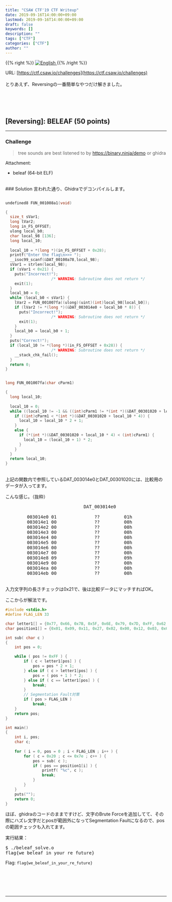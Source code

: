 ```yaml
---
title: "CSAW CTF'19 CTF Writeup"
date: 2019-09-16T14:00:00+09:00
lastmod: 2019-09-16T14:00:00+09:00
draft: false
keywords: []
description: ""
tags: ["CTF"]
categories: ["CTF"]
author: ""
---
```

{{% right %}}
<a href="https://translate.google.com/translate?hl=en&sl=ja&tl=en&u=https%3A%2F%2Fcaptureamerica.github.io%2Fwriteups%2Fpost%2Fcsaw_ctf_2019%2F">
<img src="https://captureamerica.github.io/writeups/img/En.png" alt="English">
</a>
{{% /right %}}

URL: [https://ctf.csaw.io/challenges](https://ctf.csaw.io/challenges)
<br /><br />
とりあえず、Reversingの一番簡単なやつだけ解きました。
<br /><br />



<br /><br />
## [Reversing]: BELEAF (50 points)
- - -
### Challenge
> tree sounds are best listened to by https://binary.ninja/demo or ghidra

Attachment:

- beleaf (64-bit ELF)


<br />
### Solution
言われた通り、Ghidraでデコンパイルします。

```C

undefined8 FUN_001008a1(void)

{
  size_t sVar1;
  long lVar2;
  long in_FS_OFFSET;
  ulong local_b0;
  char local_98 [136];
  long local_10;
  
  local_10 = *(long *)(in_FS_OFFSET + 0x28);
  printf("Enter the flag\n>>> ");
  __isoc99_scanf(&DAT_00100a78,local_98);
  sVar1 = strlen(local_98);
  if (sVar1 < 0x21) {
    puts("Incorrect!");
                    /* WARNING: Subroutine does not return */
    exit(1);
  }
  local_b0 = 0;
  while (local_b0 < sVar1) {
    lVar2 = FUN_001007fa((ulong)(uint)(int)local_98[local_b0]);
    if (lVar2 != *(long *)(&DAT_003014e0 + local_b0 * 8)) {
      puts("Incorrect!");
                    /* WARNING: Subroutine does not return */
      exit(1);
    }
    local_b0 = local_b0 + 1;
  }
  puts("Correct!");
  if (local_10 != *(long *)(in_FS_OFFSET + 0x28)) {
                    /* WARNING: Subroutine does not return */
    __stack_chk_fail();
  }
  return 0;
}
```
```C

long FUN_001007fa(char cParm1)

{
  long local_10;
  
  local_10 = 0;
  while ((local_10 != -1 && ((int)cParm1 != *(int *)(&DAT_00301020 + local_10 * 4)))) {
    if ((int)cParm1 < *(int *)(&DAT_00301020 + local_10 * 4)) {
      local_10 = local_10 * 2 + 1;
    }
    else {
      if (*(int *)(&DAT_00301020 + local_10 * 4) < (int)cParm1) {
        local_10 = (local_10 + 1) * 2;
      }
    }
  }
  return local_10;
}
```

<br />
上記の関数内で参照しているDAT_003014e0とDAT_00301020には、比較用のデータが入ってます。

こんな感じ。（抜粋）

<pre>
                             DAT_003014e0                                    XREF[2]:     FUN_001008a1:0010096b(*), 
                                                                                          FUN_001008a1:00100972(R)  
        003014e0 01              ??         01h
        003014e1 00              ??         00h
        003014e2 00              ??         00h
        003014e3 00              ??         00h
        003014e4 00              ??         00h
        003014e5 00              ??         00h
        003014e6 00              ??         00h
        003014e7 00              ??         00h
        003014e8 09              ??         09h
        003014e9 00              ??         00h
        003014ea 00              ??         00h
        003014eb 00              ??         00h
</pre>

<br />
入力文字列の長さチェックは0x21で、後は比較データにマッチすればOK。

ここからが解法です。
```C
#include <stdio.h>
#define FLAG_LEN 33

char letter1[] = {0x77, 0x66, 0x7B, 0x5F, 0x6E, 0x79, 0x7D, 0xFF, 0x62, 0x6C, 0x72, 0xFF, 0xFF, 0xFF, 0xFF, 0xFF, 0xFF, 0x61, 0x65, 0x69, 0xFF, 0x6F, 0x74, 0xFF, 0xFF, 0xFF, 0xFF, 0xFF, 0xFF, 0xFF, 0xFF, 0xFF, 0xFF};
char position1[] = {0x01, 0x09, 0x11, 0x27, 0x02, 0x00, 0x12, 0x03, 0x08, 0x12, 0x09, 0x12, 0x11, 0x01, 0x03, 0x13, 0x04, 0x03, 0x05, 0x15, 0x2E, 0x0A, 0x03, 0x0A, 0x12, 0x03, 0x01, 0x2E, 0x16, 0x2E, 0x0A, 0x12, 0x06};

int sub( char c )
{
	int pos = 0;

	while ( pos != 0xFF ) {
		if ( c < letter1[pos] ) {
			pos = pos * 2 + 1;
		} else if ( c > letter1[pos] ) {
			pos = ( pos + 1 ) * 2;
		} else if ( c == letter1[pos] ) {
			break;
		}
		// Segmentation Fault対策
		if ( pos > FLAG_LEN )
			break;
	}
	return pos;
}

int main()
{
	int i, pos;
	char c;
	
	for ( i = 0, pos = 0 ; i < FLAG_LEN ; i++ ) {
		for ( c = 0x20 ; c <= 0x7e ; c++ ) {
			pos = sub( c );
			if ( pos == position1[i] ) {
				printf( "%c", c );
				break;
			}
		}
	}
	puts("");
	return 0;
}
```

ほぼ、ghidraのコードのままですけど、文字のBrute Forceを追加してて、その際にハズレ文字だとposが範囲外になってSegmentation Faultになるので、posの範囲チェックも入れてます。

実行結果：

<pre>
$ ./beleaf_solve.o 
flag{we_beleaf_in_your_re_future}
</pre>

Flag: `flag{we_beleaf_in_your_re_future}`


<br /><br />
<br /><br />
- - -
<br /><br />
<br /><br />

